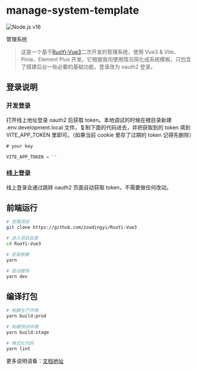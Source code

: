 # manage-system-template

![Node.js v16](https://img.shields.io/badge/node->=16-green.svg)

管理系统

> 这是一个基于[RuoYi-Vue3](https://github.com/yangzongzhuan/RuoYi-Vue3)二次开发的管理系统，使用 Vue3 & Vite、Pinia、Element Plus 开发。它根据我司使用情况简化成系统模板，只包含了搭建后台一些必要的基础功能，登录改为 oauth2 登录。

## 登录说明

### 开发登录

打开线上地址登录 oauth2 后获取 token。本地调试的时候在根目录新建 .env.development.local 文件，复制下面的代码进去，并把获取到的 token 填到 VITE_APP_TOKEN 里即可。（如果当前 cookie 里存了过期的 token 记得先删除）

```javaScript
# your key

VITE_APP_TOKEN = ''
```

### 线上登录

线上登录会通过跳转 oauth2 页面自动获取 token，不需要做任何改动。

## 前端运行

```bash
# 克隆项目
git clone https://github.com/zoudingyi/RuoYi-Vue3

# 进入项目目录
cd RuoYi-Vue3

# 安装依赖
yarn

# 启动服务
yarn dev
```

## 编译打包

```bash
# 构建生产环境
yarn build:prod

# 构建测试环境
yarn build:stage

# 格式化代码
yarn lint
```

更多说明请看：[文档地址](https://zoudingyi.github.io/manage-system-docs/)
